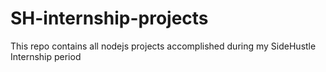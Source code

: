 # SH-internship-projects
This repo contains all nodejs projects accomplished during my SideHustle Internship period
